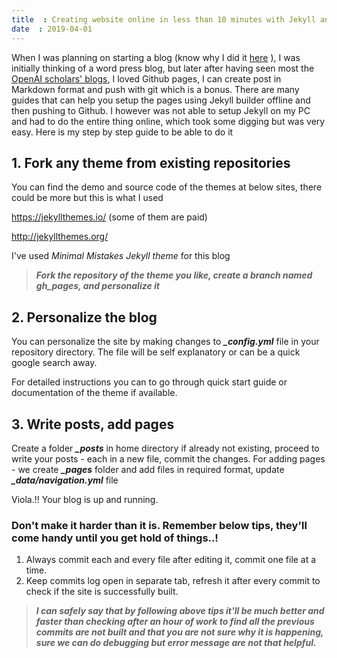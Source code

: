 ```yaml
---
title  : Creating website online in less than 10 minutes with Jekyll and Github
date  : 2019-04-01
---
```


When I was planning on starting a blog (know why I did it [here](https://hemanth346.github.io/tweet-that-made-me-to-start-a-blog,-know-why/) ), I was initially thinking of a word press blog, but later after having seen most the [OpenAI scholars' blogs](https://openai.com/blog/openai-scholars-class-of-19/), I loved Github pages, I can create post in Markdown format and push with git which is a bonus. There are many guides that can help you setup the pages using Jekyll builder offline and then pushing to Github. I however was not able to setup Jekyll on my PC and had to do the entire thing online, which took some digging but was very easy. Here is my step by step guide to be able to do it

## 1. Fork any theme from existing repositories

You can find the demo and source code of the themes at below sites, there could be more but this is what I used

https://jekyllthemes.io/ (some of them are paid)

http://jekyllthemes.org/

I've used *Minimal Mistakes Jekyll theme* for this blog

> ***Fork the repository of the theme you like, create a branch named gh_pages, and personalize it***

## 2. Personalize the blog

You can personalize the site by making changes to ***_config.yml*** file in your repository directory. The file will be self explanatory or can be a quick google search away.

For detailed instructions you can to go through quick start guide or documentation of the theme if available.


## 3. Write posts, add pages
Create a folder ***_posts*** in home directory if already not existing, proceed to write your posts - each in a new file, commit the changes. For adding pages - we create ***_pages*** folder and add files in required format, update ***_data/navigation.yml*** file


Viola.!! Your blog is up and running.


### Don't make it harder than it is. Remember below tips, they'll come handy until you get hold of things..!

1. Always commit each and every file after editing it, commit one file at a time.
2. Keep commits log open in separate tab, refresh it after every commit to check if the site is successfully built.

> ***I can safely say that by following above tips it'll be much better and faster than checking after an hour of work to find all the previous commits are not built and that you are not sure why it is happening, sure we can do debugging but error message are not that helpful.***

